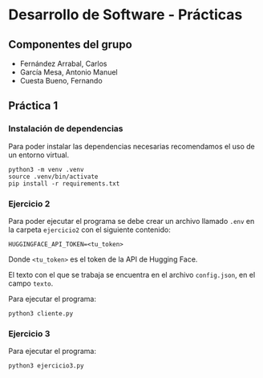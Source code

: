# Desarrollo de Software - Prácticas

## Componentes del grupo

- Fernández Arrabal, Carlos
- García Mesa, Antonio Manuel
- Cuesta Bueno, Fernando

## Práctica 1

### Instalación de dependencias

Para poder instalar las dependencias necesarias recomendamos el uso de un entorno virtual.

```
python3 -m venv .venv
source .venv/bin/activate
pip install -r requirements.txt
```

### Ejercicio 2

Para poder ejecutar el programa se debe crear un archivo llamado `.env` en la carpeta `ejercicio2` con el siguiente contenido:

```
HUGGINGFACE_API_TOKEN=<tu_token>
```

Donde `<tu_token>` es el token de la API de Hugging Face.

El texto con el que se trabaja se encuentra en el archivo `config.json`, en el campo `texto`.

Para ejecutar el programa:

```
python3 cliente.py
```

### Ejercicio 3

Para ejecutar el programa:

```
python3 ejercicio3.py
```
